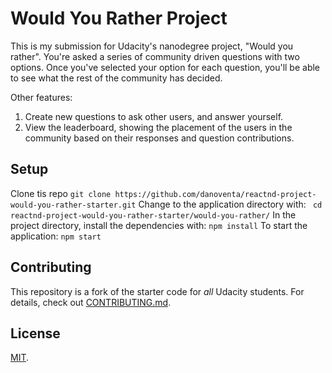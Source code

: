 # Would You Rather Project
This is my submission for Udacity's nanodegree project, "Would you rather". You're asked a series of community driven questions with two options. Once you've selected your option for each question, you'll be able to see what the rest of the community has decided. 

Other features:
1. Create new questions to ask other users, and answer yourself. 
2. View the leaderboard, showing the placement of the users in the community based on their responses and question contributions. 

## Setup
Clone tis repo 
```git clone https://github.com/danoventa/reactnd-project-would-you-rather-starter.git``` 
Change to the application directory with:
``` cd reactnd-project-would-you-rather-starter/would-you-rather/```
In the project directory, install the dependencies with:
```npm install```
To start the application:
```npm start```

## Contributing

This repository is a fork of the starter code for *all* Udacity students. For details, check out [CONTRIBUTING.md](https://github.com/udacity/reactnd-project-would-you-rather-starter/blob/master/CONTRIBUTING.md).

## License
[MIT](https://opensource.org/licenses/MIT).

